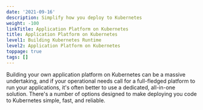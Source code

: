 ```yaml
---
date: '2021-09-16'
description: Simplify how you deploy to Kubernetes
weight: -100
linkTitle: Application Platform on Kubernetes
title: Application Platform on Kubernetes
level1: Building Kubernetes Runtime
level2: Application Platform on Kubernetes
toppage: true
tags: []
---
```


Building your own application platform on Kubernetes can be a massive undertaking, and if your operational needs call for a full-fledged platform to run your applications, it's often better to use a dedicated, all-in-one solution. There's a number of options designed to make deploying you code to Kubernetes simple, fast, and reliable.
